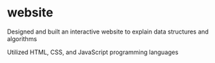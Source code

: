 # website
Designed and built an interactive website to explain data structures and algorithms

Utilized HTML, CSS, and JavaScript programming languages
